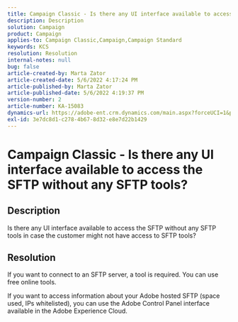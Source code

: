 ```yaml
---
title: Campaign Classic - Is there any UI interface available to access the SFTP without any SFTP tools?
description: Description
solution: Campaign
product: Campaign
applies-to: Campaign Classic,Campaign,Campaign Standard
keywords: KCS
resolution: Resolution
internal-notes: null
bug: false
article-created-by: Marta Zator
article-created-date: 5/6/2022 4:17:24 PM
article-published-by: Marta Zator
article-published-date: 5/6/2022 4:19:37 PM
version-number: 2
article-number: KA-15083
dynamics-url: https://adobe-ent.crm.dynamics.com/main.aspx?forceUCI=1&pagetype=entityrecord&etn=knowledgearticle&id=bfbfdafd-57cd-ec11-a7b5-6045bd00dbbc
exl-id: 3e7dc8d1-c278-4b67-8d32-e8e7d22b1429
---
```

# Campaign Classic - Is there any UI interface available to access the SFTP without any SFTP tools?

## Description


Is there any UI interface available to access the SFTP without any SFTP tools in case the customer might not have access to SFTP tools?


## Resolution


If you want to connect to an SFTP server, a tool is required. You can use free online tools.

If you want to access information about your Adobe hosted SFTP (space used, IPs whitelisted), you can use the Adobe Control Panel interface available in the Adobe Experience Cloud.
